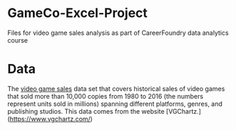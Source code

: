 # GameCo-Excel-Project
Files for video game sales analysis as part of CareerFoundry data analytics course

# Data
The [video game sales](https://images.careerfoundry.com/public/courses/intro-to-data/E1/vgsales.xlsx) data set that covers historical sales of video games that sold more than 10,000 copies from 1980 to 2016 (the numbers represent units sold in millions) spanning different platforms, genres, and publishing studios. This data comes from the website [VGChartz.] (https://www.vgchartz.com/) 
